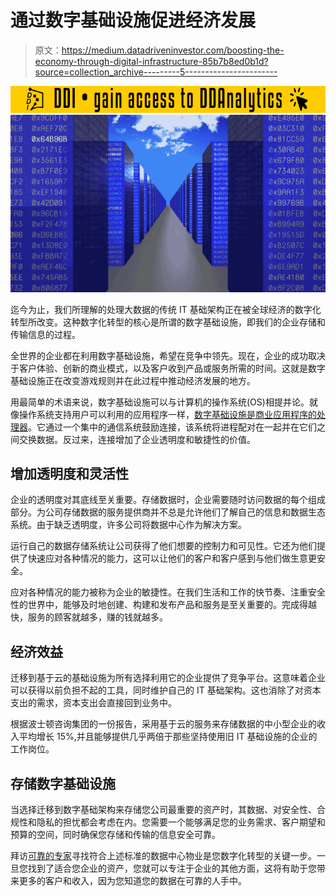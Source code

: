 # 通过数字基础设施促进经济发展

> 原文：<https://medium.datadriveninvestor.com/boosting-the-economy-through-digital-infrastructure-85b7b8ed0b1d?source=collection_archive---------5----------------------->

[![](img/2c41232266cbf7594e4e98655d047b06.png)](http://www.track.datadriveninvestor.com/181206BYellow)![](img/a61c728f433a50601d6a3cbb3d13a369.png)

迄今为止，我们所理解的处理大数据的传统 IT 基础架构正在被全球经济的数字化转型所改变。这种数字化转型的核心是所谓的数字基础设施，即我们的企业存储和传输信息的过程。

全世界的企业都在利用数字基础设施，希望在竞争中领先。现在，企业的成功取决于客户体验、创新的商业模式，以及客户收到产品或服务所需的时间。这就是数字基础设施正在改变游戏规则并在此过程中推动经济发展的地方。

用最简单的术语来说，数字基础设施可以与计算机的操作系统(OS)相提并论。就像操作系统支持用户可以利用的应用程序一样，[数字基础设施是商业应用程序的处理器](https://www.hcltech.com/blogs/what-digital-infrastructure)。它通过一个集中的通信系统鼓励连接，该系统将进程配对在一起并在它们之间交换数据。反过来，连接增加了企业透明度和敏捷性的价值。

## **增加透明度和灵活性**

企业的透明度对其底线至关重要。存储数据时，企业需要随时访问数据的每个组成部分。为公司存储数据的服务提供商并不总是允许他们了解自己的信息和数据生态系统。由于缺乏透明度，许多公司将数据中心作为解决方案。

运行自己的数据存储系统让公司获得了他们想要的控制力和可见性。它还为他们提供了快速应对各种情况的能力，这可以让他们的客户和客户感到与他们做生意更安全。

应对各种情况的能力被称为企业的敏捷性。在我们生活和工作的快节奏、注重安全性的世界中，能够及时地创建、构建和发布产品和服务是至关重要的。完成得越快，服务的顾客就越多，赚的钱就越多。

## **经济效益**

迁移到基于云的基础设施为所有选择利用它的企业提供了竞争平台。这意味着企业可以获得以前负担不起的工具，同时维护自己的 IT 基础架构。这也消除了对资本支出的需求，资本支出会直接回到业务中。

根据波士顿咨询集团的一份报告，采用基于云的服务来存储数据的中小型企业的收入平均增长 15%,并且能够提供几乎两倍于那些坚持使用旧 IT 基础设施的企业的工作岗位。

## 存储数字基础设施

当选择迁移到数字基础架构来存储您公司最重要的资产时，其数据、对安全性、合规性和隐私的担忧都会考虑在内。您需要一个能够满足您的业务需求、客户期望和预算的空间，同时确保您存储和传输的信息安全可靠。

拜访[可靠的专家](http://chirisa.com/about/)寻找符合上述标准的数据中心物业是您数字化转型的关键一步。一旦您找到了适合您企业的资产，您就可以专注于企业的其他方面，这将有助于您带来更多的客户和收入，因为您知道您的数据在可靠的人手中。